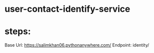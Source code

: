 # user-contact-identify-service

# steps:
Base Url: https://salimkhan06.pythonanywhere.com/
Endpoint: identity/
